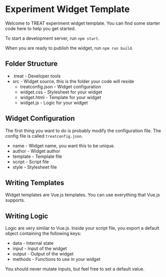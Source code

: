 # Experiment Widget Template

Welcome to TREAT experiment widget template. You can find some starter code here to help you get started.

To start a development server, run `npm start`.

When you are ready to publish the widget, run `npm run build`.

## Folder Structure

* .treat - Developer tools
* src - Widget source, this is the folder your code will reside
    * treatconfig.json - Widget configuration
    * widget.css - Stylesheet for your widget
    * widget.html - Template for your widget
    * widget.js - Logic for your widget

## Widget Configuration

The first thing you want to do is probably modify the configuration file. The config file is called `treatconfig.json`.

* name - Widget name, you want this to be unique.
* author - Widget author
* template - Template file
* script - Script file
* style - Stylesheet file

## Writing Templates

Widget templates are Vue.js templates. You can use everything that Vue.js supports.

## Writing Logic

Logic are very similar to Vue.js. Inside your script file, you export a default object containing the following keys:

* data - Internal state
* input - Input of the widget
* output - Output of the widget
* methods - Functions to use in your widget

You should never mutate inputs, but feel free to set a default value.